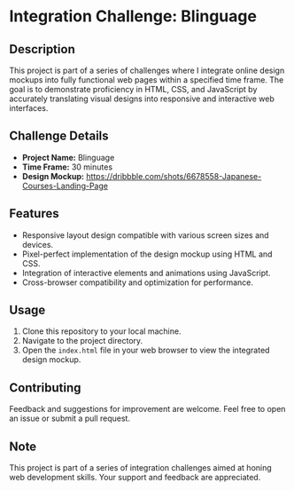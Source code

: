 # Integration Challenge: Blinguage

## Description
This project is part of a series of challenges where I integrate online design mockups into fully functional web pages within a specified time frame. The goal is to demonstrate proficiency in HTML, CSS, and JavaScript by accurately translating visual designs into responsive and interactive web interfaces.

## Challenge Details
- **Project Name:** Blinguage
- **Time Frame:** 30 minutes
- **Design Mockup:** https://dribbble.com/shots/6678558-Japanese-Courses-Landing-Page

## Features
- Responsive layout design compatible with various screen sizes and devices.
- Pixel-perfect implementation of the design mockup using HTML and CSS.
- Integration of interactive elements and animations using JavaScript.
- Cross-browser compatibility and optimization for performance.

## Usage
1. Clone this repository to your local machine.
2. Navigate to the project directory.
3. Open the `index.html` file in your web browser to view the integrated design mockup.

## Contributing
Feedback and suggestions for improvement are welcome. Feel free to open an issue or submit a pull request.

## Note
This project is part of a series of integration challenges aimed at honing web development skills. Your support and feedback are appreciated.

